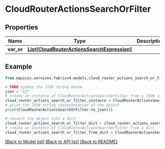 # CloudRouterActionsSearchOrFilter


## Properties

Name | Type | Description | Notes
------------ | ------------- | ------------- | -------------
**var_or** | [**List[CloudRouterActionsSearchExpression]**](CloudRouterActionsSearchExpression.md) |  | [optional] 

## Example

```python
from equinix.services.fabricv4.models.cloud_router_actions_search_or_filter import CloudRouterActionsSearchOrFilter

# TODO update the JSON string below
json = "{}"
# create an instance of CloudRouterActionsSearchOrFilter from a JSON string
cloud_router_actions_search_or_filter_instance = CloudRouterActionsSearchOrFilter.from_json(json)
# print the JSON string representation of the object
print(CloudRouterActionsSearchOrFilter.to_json())

# convert the object into a dict
cloud_router_actions_search_or_filter_dict = cloud_router_actions_search_or_filter_instance.to_dict()
# create an instance of CloudRouterActionsSearchOrFilter from a dict
cloud_router_actions_search_or_filter_from_dict = CloudRouterActionsSearchOrFilter.from_dict(cloud_router_actions_search_or_filter_dict)
```
[[Back to Model list]](../README.md#documentation-for-models) [[Back to API list]](../README.md#documentation-for-api-endpoints) [[Back to README]](../README.md)


